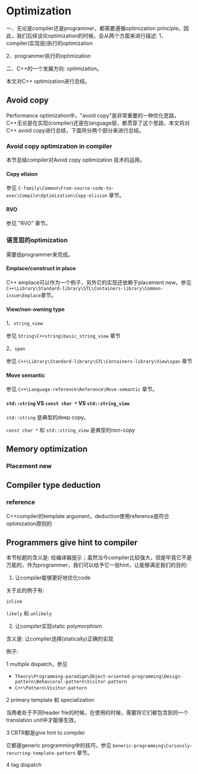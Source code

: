 # Optimization

一、无论是compiler还是programmer，都需要遵循optimization principle。因此，我们后续谈论optimization的时候，会从两个方面来进行描述:
1、compiler(实现层)执行的optimization

2、programmer执行的optimization

二、C++的一个发展方向: optimization。

本文对C++ optimization进行总结。

## Avoid copy

Performance optimization中，"avoid copy"是非常重要的一种优化思路，C++无论是在实现(compiler)还是在language层，都贯穿了这个思路，本文将对C++ avoid copy进行总结，下面将分两个部分来进行总结。



### Avoid copy optimization in compiler 

本节总结compiler对Avoid copy optimization 技术的运用。

#### Copy elision

参见 `C-family\Common\From-source-code-to-exec\Compile\Optimization\Copy-elision` 章节。

#### RVO

参见 "RVO" 章节。



### 语言层的optimization

需要由programmer来完成。

#### Emplace/construct in place

C++ emplace可以作为一个例子，另外它的实现还依赖于placement new。参见`C++\Library\Standard-library\STL\Containers-library\Common-issue\Emplace`章节。

#### View/non-owning type

1、`string_view`

参见 `String\C++string\basic_string_view` 章节

2、`span`

参见 `C++\Library\Standard-library\STL\Containers-library\View\span` 章节

#### Move semantic

参见 `C++\Language-reference\Reference\Move-semantic` 章节。

#### `std::string` VS  `const char *` VS `std::string_view`

`std::string` 是典型的deep copy。

`const char *` 和 `std::string_view` 是典型的non-copy



## Memory optimization

### Placement new



## Compiler type deduction

### reference

C++compiler的template argument，deduction使用reference是符合optimization原则的





## Programmers give hint to compiler

本节标题的含义是: 给编译器提示；虽然当今compiler比较强大，但是毕竟它不是万能的，作为programmer，我们可以给予它一些hint，让能够满足我们的目的: 

1) 让compiler能够更好地优化code

关于此的例子有:

`inline`

`likely` 和 `unlikely`

2) 让compiler实现static polymorphism

含义是: 让compiler选择(statically)正确的实现

例子:

1 multiple dispatch，参见

- `Theory\Programming-paradigm\Object-oriented-programming\Design-pattern\Behavioral-pattern\Visitor-pattern`
- `C++\Pattern\Visitor-pattern`

2 primary template 和 specialization

当两者处于不同header file的时候，在使用的时候，需要将它们都包含到同一个translation unit中才能够生效。

3 CRTR都是give hint to compiler

它都是generic programming中的技巧，参见 `Generic-programming\Curiously-recurring-template-pattern` 章节。

4 tag dispatch
